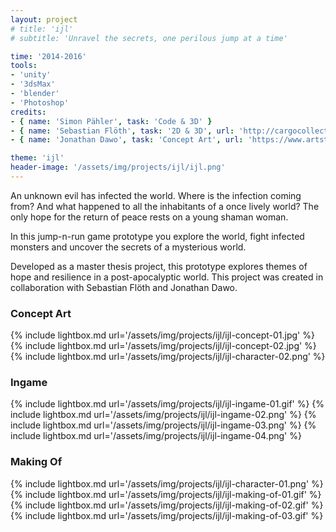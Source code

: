 ```yaml
---
layout: project
# title: 'ijl'
# subtitle: 'Unravel the secrets, one perilous jump at a time'

time: '2014-2016'
tools:
- 'unity'
- '3dsMax'
- 'blender'
- 'Photoshop'
credits:
- { name: 'Simon Pähler', task: 'Code & 3D' }
- { name: 'Sebastian Flöth', task: '2D & 3D', url: 'http://cargocollective.com/sebastianfloeth' }
- { name: 'Jonathan Dawo', task: 'Concept Art', url: 'https://www.artstation.com/jondawo' }

theme: 'ijl'
header-image: '/assets/img/projects/ijl/ijl.png'
---
```


<!-- ![](/assets/img/projects/ijl/ijl.png){: .ijl-logo} -->

An unknown evil has infected the world.
Where is the infection coming from? And what happened to all the inhabitants of a once lively world? The only hope for the return of peace rests on a young shaman woman.

In this jump-n-run game prototype you explore the world, fight infected monsters and uncover the secrets of a mysterious world. 

Developed as a master thesis project, this prototype explores themes of hope and resilience in a post-apocalyptic world. This project was created in collaboration with Sebastian Flöth and Jonathan Dawo.

### Concept Art

{% include lightbox.md url='/assets/img/projects/ijl/ijl-concept-01.jpg' %}
{% include lightbox.md url='/assets/img/projects/ijl/ijl-concept-02.jpg' %}
{% include lightbox.md url='/assets/img/projects/ijl/ijl-character-02.png' %}

### Ingame
{% include lightbox.md url='/assets/img/projects/ijl/ijl-ingame-01.gif' %}
{% include lightbox.md url='/assets/img/projects/ijl/ijl-ingame-02.png' %}
{% include lightbox.md url='/assets/img/projects/ijl/ijl-ingame-03.png' %}
{% include lightbox.md url='/assets/img/projects/ijl/ijl-ingame-04.png' %}

### Making Of
{% include lightbox.md url='/assets/img/projects/ijl/ijl-character-01.png' %}
{% include lightbox.md url='/assets/img/projects/ijl/ijl-making-of-01.gif' %}
{% include lightbox.md url='/assets/img/projects/ijl/ijl-making-of-02.gif' %}
{% include lightbox.md url='/assets/img/projects/ijl/ijl-making-of-03.gif' %}